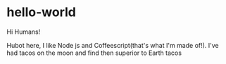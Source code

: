 # hello-world

Hi Humans!

Hubot here, I like Node js  and Coffeescript(that's what I'm made of!).
I've had tacos on the moon and find then superior to Earth tacos 
